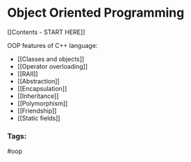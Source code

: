 # Object Oriented Programming 

[[Contents - START HERE]]

OOP features of C++ language: 
* [[Classes and objects]]
* [[Operator overloading]]
* [[RAII]]
* [[Abstraction]]
* [[Encapsulation]]
* [[Inheritance]]
* [[Polymorphism]]
* [[Friendship]]
* [[Static fields]]

### Tags:
#oop
